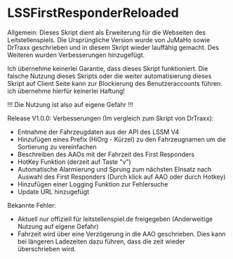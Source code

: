 # LSSFirstResponderReloaded

Allgemein:
Dieses Skript dient als Erweiterung für die Webseiten des Leitstellenspiels. 
Die Ursprüngliche Version wurde von JuMaHo sowie DrTraxx geschrieben und in diesem Skript wieder lauffähig gemacht. 
Des Weiteren wurden Verbesserungen hinzugefügt.

Ich übernehme keinerlei Garantie, dass dieses Skript funktioniert. Die falsche Nutzung dieses Skripts oder die weiter automatisierung dieses Skript auf Client Seite kann zur Blockierung des Benutzeraccounts führen. ich übernehme hierfür keinerlei Haftung! 

!!! Die Nutzung ist also auf eigene Gefahr !!!

Release V1.0.0:
Verbesserungen (Im vergleich zum Skript von DrTraxx):
  -  Entnahme der Fahrzeugdaten aus der API des LSSM V4
  -  Hinzufügen eines Prefix (HiOrg - Kürzel) zu den Fahrzeugnamen um die Sortierung zu vereinfachen
  -  Beschreiben des AAOs mit der Fahrzeit des First Responders
  -  HotKey Funktion (derzeit auf Taste "v")
  -  Automatische Alarmierung und Sprung zum nächsten EInsatz nach Auswahl des First Responders (Durch klick auf AAO oder durch Hotkey)
  -  Hinzufügen einer Logging Funktion zur Fehlersuche
  -  Update URL hinzugefügt

Bekannte Fehler:
  -  Aktuell nur offiziell für leitstellenspiel.de freigegeben (Anderweitige Nutzung auf eigene Gefahr)
  -  Fahrzeit wird über eine Verzögerung in die AAO geschrieben. Dies kann bei längeren Ladezeiten dazu führen, dass die zeit wieder überschrieben wird.
